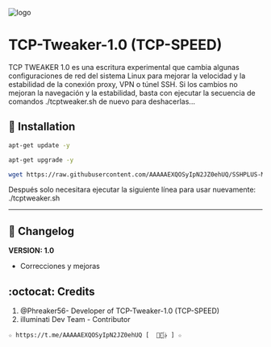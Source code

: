 ![logo](https://github.com/AAAAAEXQOSyIpN2JZ0ehUQ/SSHPLUS-MANAGER-FREE/blob/master/Imagenes/TCP_Tweaker_TCP_SPEED.jpg)

# TCP-Tweaker-1.0 (TCP-SPEED)
TCP TWEAKER 1.0 es una escritura experimental que cambia algunas configuraciones de red del sistema 
Linux para mejorar la velocidad y la estabilidad de la conexión proxy, VPN o túnel 
SSH. Si los cambios no mejoran la navegación y la estabilidad, basta con ejecutar 
la secuencia de comandos ./tcptweaker.sh de nuevo para deshacerlas...

## :book: Installation
```bash
apt-get update -y
```
```bash 
apt-get upgrade -y
```
```bash
wget https://raw.githubusercontent.com/AAAAAEXQOSyIpN2JZ0ehUQ/SSHPLUS-MANAGER-FREE/master/Install/TCP-Speed/tcptweaker.sh && chmod +x tcptweaker.sh && ./tcptweaker.sh
```
Después solo necesitara ejecutar la siguiente línea para usar nuevamente:  ./tcptweaker.sh

-------------------------------------------------------------------------------

## :scroll: Changelog
**VERSION: 1.0**
* Correcciones y mejoras


## :octocat: Credits
1. @Phreaker56- Developer of TCP-Tweaker-1.0 (TCP-SPEED)
2. illuminati Dev Team - Contributor 
```
☆ https://t.me/AAAAAEXQOSyIpN2JZ0ehUQ [  ⃘⃤꙰✰ ] ☆
```
